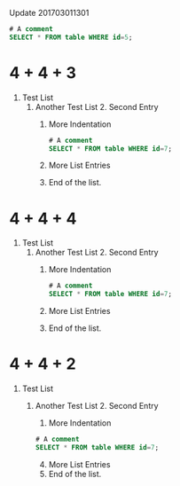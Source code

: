 Update 201703011301

```sql
# A comment
SELECT * FROM table WHERE id=5;
```

# 4 + 4 + 3

1. Test List
    1. Another Test List
        2. Second Entry
        1. More Indentation

           ```sql
           # A comment
           SELECT * FROM table WHERE id=7;
           ```    

        4. More List Entries
        5. End of the list.  
        
        
        
        
        
# 4 + 4 + 4

1. Test List
    1. Another Test List
        2. Second Entry
        1. More Indentation

            ```sql
            # A comment
            SELECT * FROM table WHERE id=7;
            ```    

        4. More List Entries
        5. End of the list.          
        
        
        
        
        
        
# 4 + 4 + 2

1. Test List
    1. Another Test List
        2. Second Entry
        1. More Indentation

          ```sql
          # A comment
          SELECT * FROM table WHERE id=7;
          ```    

        4. More List Entries
        5. End of the list.      
